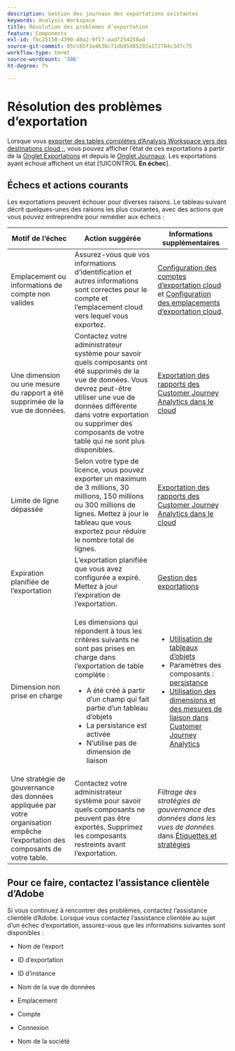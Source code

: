 ```yaml
---
description: Gestion des journaux des exportations existantes
keywords: Analysis Workspace
title: Résolution des problèmes d’exportation
feature: Components
exl-id: fbc25150-4390-40a2-9f17-aadf254258ad
source-git-commit: 05cc65f3a463bc71db85d85292a172784c3d7c75
workflow-type: tm+mt
source-wordcount: '386'
ht-degree: 7%

---
```


# Résolution des problèmes d’exportation

Lorsque vous [exporter des tables complètes d’Analysis Workspace vers des destinations cloud ;](/help/analysis-workspace/export/export-cloud.md), vous pouvez afficher l’état de ces exportations à partir de la [Onglet Exportations](/help/components/exports/manage-exports.md) et depuis le [Onglet Journaux](/help/components/exports/manage-export-logs.md). Les exportations ayant échoué affichent un état [!UICONTROL **En échec**].

## Échecs et actions courants

Les exportations peuvent échouer pour diverses raisons. Le tableau suivant décrit quelques-unes des raisons les plus courantes, avec des actions que vous pouvez entreprendre pour remédier aux échecs :

| Motif de l’échec | Action suggérée | Informations supplémentaires |
|---------|----------|---------|
| Emplacement ou informations de compte non valides | Assurez-vous que vos informations d’identification et autres informations sont correctes pour le compte et l’emplacement cloud vers lequel vous exportez. | [Configuration des comptes d’exportation cloud](/help/components/exports/cloud-export-accounts.md) et [Configuration des emplacements d’exportation cloud](/help/components/exports/cloud-export-locations.md). |
| Une dimension ou une mesure du rapport a été supprimée de la vue de données. | Contactez votre administrateur système pour savoir quels composants ont été supprimés de la vue de données. Vous devrez peut-être utiliser une vue de données différente dans votre exportation ou supprimer des composants de votre table qui ne sont plus disponibles. | [Exportation des rapports des Customer Journey Analytics dans le cloud](/help/analysis-workspace/export/export-cloud.md) |
| Limite de ligne dépassée | Selon votre type de licence, vous pouvez exporter un maximum de 3 millions, 30 millions, 150 millions ou 300 millions de lignes. Mettez à jour le tableau que vous exportez pour réduire le nombre total de lignes. | [Exportation des rapports des Customer Journey Analytics dans le cloud](/help/analysis-workspace/export/export-cloud.md) |
| Expiration planifiée de l’exportation | L’exportation planifiée que vous avez configurée a expiré. Mettez à jour l’expiration de l’exportation. | [Gestion des exportations](/help/components/exports/manage-exports.md) |
| Dimension non prise en charge | <p>Les dimensions qui répondent à tous les critères suivants ne sont pas prises en charge dans l’exportation de table complète :</p> <ul><li>A été créé à partir d’un champ qui fait partie d’un tableau d’objets</li><li>La persistance est activée<li>N’utilise pas de dimension de liaison</li> | <ul><li>[Utilisation de tableaux d’objets](/help/use-cases/object-arrays.md)</li><li>Paramètres des composants : [persistance](/help/data-views/component-settings/persistence.md)<li>[Utilisation des dimensions et des mesures de liaison dans Customer Journey Analytics](/help/use-cases/data-views/binding-dimensions-metrics.md)</li> |
| Une stratégie de gouvernance des données appliquée par votre organisation empêche l’exportation des composants de votre table. | Contactez votre administrateur système pour savoir quels composants ne peuvent pas être exportés. Supprimez les composants restreints avant l’exportation. | *Filtrage des stratégies de gouvernance des données dans les vues de données* dans [Étiquettes et stratégies](/help/data-views/data-governance.md) |

## Pour ce faire, contactez l’assistance clientèle d’Adobe

Si vous continuez à rencontrer des problèmes, contactez l’assistance clientèle d’Adobe. Lorsque vous contactez l’assistance clientèle au sujet d’un échec d’exportation, assurez-vous que les informations suivantes sont disponibles :

* Nom de l’export

* ID d’exportation

* ID d’instance

* Nom de la vue de données

* Emplacement

* Compte

* Connexion

* Nom de la société
